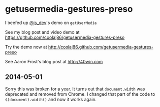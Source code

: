 getusermedia-gestures-preso
===========================

I beefed up [@js_dev](https://twitter.com/js_dev)'s demo on `getUserMedia`

See my blog post and video demo at <https://github.com/coolaj86/getusermedia-gestures-preso>

Try the demo now at <http://coolaj86.github.com/getusermedia-gestures-preso>

See Aaron Frost's blog post at <http://40win.com>

2014-05-01
---

Sorry this was broken for a year. It turns out that `document.width`
was deprecated and removed from Chrome. I changed that part of the code
to `$(document).width()` and now it works again.
